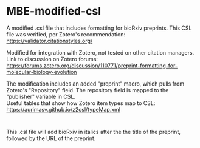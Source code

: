 # MBE-modified-csl
A modified .csl file that includes formatting for bioRxiv preprints. 
This CSL file was verified, per Zotero's recommendation: https://validator.citationstyles.org/

Modified for integration with Zotero, not tested on other citation managers. 
Link to discussion on Zotero forums: https://forums.zotero.org/discussion/110771/preprint-formatting-for-molecular-biology-evolution

The modification includes an added "preprint" macro, which pulls from Zotero's "Repository" field. The repository field is mapped to the "publisher" variable in CSL.  
Useful tables that show how Zotero item types map to CSL: https://aurimasv.github.io/z2csl/typeMap.xml
<code> 
<macro name="preprint">
    <group delimiter=" " prefix=" " suffix=".">
      <text variable="publisher" font-style="italic"/>
    </group>
</code> 

This .csl file will add bioRxiv in italics after the the title of the preprint, followed by the URL of the preprint. 
